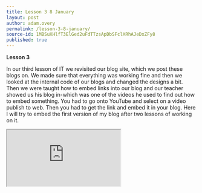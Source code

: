 ```yaml
---
title: Lesson 3 8 January
layout: post
author: adam.overy
permalink: /lesson-3-8-january/
source-id: 1MBSuXHlfT3ElGed2uFdTTzsApDbSFclXRhAJeDxZFy8
published: true
---
```

**Lesson 3**

In our third lesson of IT we revisited our blog site, which we post these blogs on. We made sure that everything was working fine and then we looked at the internal code of our blogs and changed the designs a bit. Then we were taught how to embed links into our blog and our teacher showed us his blog in-which was one of the videos he used to find out how to embed something. You had to go onto YouTube and select on a video publish to web. Then you had to get the link and embed it in your blog. Here I will try to embed the first version of my blog after two lessons of working on it.
<iframe src="https://docs.google.com/spreadsheets/d/e/2PACX-1vQMZjihEjLqkNBmK3HR90Q3tomKq1rbTx983c-eLiJq9JI_-S_OWsjRAhsFw9MoAU2pcQQAAIfzBbd-/pubhtml?widget=true&amp;headers=false"></iframe>
